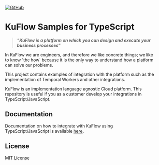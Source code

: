 [![GitHub](https://img.shields.io/github/license/kuflow/kuflow-samples-js?label=License)](https://github.com/kuflow/kuflow-samples-js/blob/master/LICENSE)

# KuFlow Samples for TypeScript

> ***"KuFlow is a platform on which you can design and execute your business processes"***

In KuFlow we are engineers, and therefore we like concrete things; we like to know 'the how' because it is the only way to understand how a platform can solve our problems.

This project contains examples of integration with the platform such as the implementation of Temporal Workers and other integrations.

KuFlow is an implementation language agnostic Cloud platform. This repository is useful if you as a customer develop your integrations in TypeScript/JavaScript.

## Documentation

Documentation on how to integrate with KuFlow using TypeScript/JavaScript is available [here](https://docs.kuflow.com/developers/guides/java).

## License

[MIT License](https://github.com/kuflow/kuflow-samples-js/blob/master/LICENSE)
